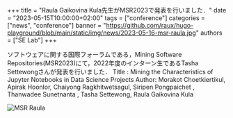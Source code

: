 +++
title = "Raula Gaikovina Kula先生がMSR2023で発表を行いました．"
date = "2023-05-15T10:00:00+02:00"
tags = ["conference"]
categories = ["news", "conference"]
banner = "https://github.com/raux/hugo-playground/blob/main/static/img/news/2023-05-16-msr-raula.jpg"
authors = ["SE Lab"]
+++

ソフトウェアに関する国際フォーラムである，Mining Software Repositories(MSR2023)にて，2022年度のインターン生であるTasha Settewongさんが発表を行いました．
Title : Mining the Characteristics of Jupyter Notebooks in Data Science Projects
Author: Morakot Choetkiertikul, Apirak Hoonlor, Chaiyong Ragkhitwetsagul, Siripen Pongpaichet , Thanwadee Sunetnanta , Tasha Settewong, Raula Gaikovina Kula

![MSR Raula](https://github.com/raux/hugo-playground/blob/main/static/img/news/2023-05-16-msr-raula.jpg)
